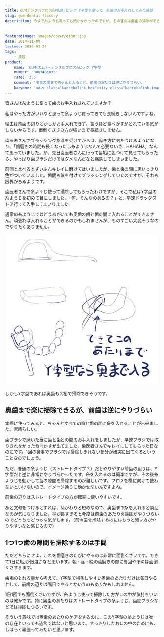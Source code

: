 ```yaml
---
title: GUMデンタルフロス&#038;ピック Y字型を使って、奥歯のお手入れしてみた感想
slug: gum-dental-floss-y
description: 今まで糸ようじ買っても続かなかったのですが、その理由は奥歯の掃除ができないからでした。その点Y字型なら奥歯までしっかり掃除ができます。特に奥歯のあたりではブラシだけでは取れない食べかすが出てくるので、掃除してて気持ちいいです。


featuredimage: images/cover/other.jpg
date: 2014-11-08
lastmod: 2016-02-24
tags: 
    - 美容
product:
    name: 'GUM(ガム)・デンタルフロス&ピック Y字型'
    number: 'B0094BKA3S'
    rate: '3.5'
    comment: '奥歯の間までちゃんと入るけど、前歯のあたりは逆にやりづらい。'
    kaeyome: '<div class="kaerebalink-box"><div class="kaerebalink-image"><a href="https://www.amazon.co.jp/exec/obidos/ASIN/B0094BKA3S/illusionspace-22/ref=nosim/" rel="nofollow" target="_blank"><img src="https://ecx.images-amazon.com/images/I/41N%2BWiBWDRL._SL160_.jpg" style="border: none;" /></a></div><div class="kaerebalink-info"><div class="kaerebalink-name"><a href="https://www.amazon.co.jp/exec/obidos/ASIN/B0094BKA3S/illusionspace-22/ref=nosim/" rel="nofollow" target="_blank">GUM(ガム)・デンタルフロス&ピック Y字型 30P</a><div class="kaerebalink-powered-date">posted with <a href="https://kaereba.com" rel="nofollow" target="_blank">カエレバ</a></div></div><div class="kaerebalink-detail"> サンスター     </div><div class="kaerebalink-link1"><div class="shoplinkamazon"><a href="https://www.amazon.co.jp/gp/search?keywords=GUM%28%83K%83%80%29%81%40%83f%83%93%83%5E%83%8B%83t%83%8D%83X%81%40Y%8E%9A%8C%5E&__mk_ja_JP=%83J%83%5E%83J%83i&tag=illusionspace-22" rel="nofollow" target="_blank" title="アマゾン" >Amazon</a></div><div class="shoplinkrakuten"><a href="https://hb.afl.rakuten.co.jp/hgc/0e95387f.f2aef20d.0e953880.25e412bd/?pc=http%3A%2F%2Fsearch.rakuten.co.jp%2Fsearch%2Fmall%2FGUM%2528%25E3%2582%25AC%25E3%2583%25A0%2529%25E3%2580%2580%25E3%2583%2587%25E3%2583%25B3%25E3%2582%25BF%25E3%2583%25AB%25E3%2583%2595%25E3%2583%25AD%25E3%2582%25B9%25E3%2580%2580Y%25E5%25AD%2597%25E5%259E%258B%2F-%2Ff.1-p.1-s.1-sf.0-st.A-v.2%3Fx%3D0%26scid%3Daf_ich_link_urltxt%26m%3Dhttp%3A%2F%2Fm.rakuten.co.jp%2F" rel="nofollow" target="_blank" title="楽天市場" >楽天市場</a></div></div></div><div class="booklink-footer" style="clear: left"></div></div>'
---
```


皆さんは糸ようじ使って歯のお手入れされていますか？

私はやった方がいいなと思って糸ようじ買ってきても長続きしないんですよね。

理由は前歯の辺りとかしかお手入れできず、言うほど食べかすがとれている気がしないからです。面倒くささの方が強いので長続きしません。

歯医者さんでブラッシング指導を受けてからは、磨き方に気をつけるようになり、「歯磨きの時間も長くなったし糸ようじなんて必要ないさ、HAHAHA」なんて思っていました。が、先日歯医者さんに行って歯垢に色つけて見せてもらったら、やっぱり歯ブラシだけではダメなんだなと痛感してしまいました。

前回と比べるとずいぶんキレイに磨けてはいましたが、歯と歯の間に思いっきり色がついていました。歯間も気を付けてブラッシングしていたのですが、それも限界があるようです。

歯医者さんで糸ようじ使って掃除してもらったわけですが、そこで私はY字型の糸ようじを初めて目にしました。「何、そんなのあるの？」と、早速ドラッグストア行って入手してまいりました。

通常の糸ようじではどうあがいても奥歯の歯と歯の間に入れることができません。頑張れば入れることができるのかもしれませんが、ものすごい大変そうなのでやりたくありません。

![普通の糸ようじとY字型の違い図示](31767e87ea37b5e3c0a0459aaf9c0d95.jpg)

しかしY字型であれば奥歯も余裕で掃除できそうです。


## 奥歯まで楽に掃除できるが、前歯は逆にやりづらい


実際に使ってみると、ちゃんとすべての歯と歯の間に糸を入れることが出来ました。素晴らしい。

歯ブラシで磨いた後に歯と歯との間のお手入れをしましたが、早速ブラシでは取りきれなかった食べかすが出てました。歯医者さんでキレイにしてもらった日なのにです。1回の食事でブラシでは掃除しきれない部分が確実に出てくるということなのでしょう。

ただ、普通の糸ようじ（ストレートタイプ？）だとやりやすい前歯の辺りは、Y字型だと逆に非常にやりづらかったです。糸を入れるのは簡単ですが、その後糸ようじを動かして歯の隙間を掃除するのが難しいです。フロスを横に向けて使わないといけないので、イメージ通りに動かせないんですよね。

前歯の辺りはストレートタイプの方が確実に使いやすいです。

あと文句をつけるとすれば、柄がわりと短めなので、奥歯まで糸を入れると窮屈なのが気になりました。柄が長すぎると今度は前歯のあたりの掃除がやりづらいのでどっちもどっちな気がします。（前の歯を掃除するのにはもっと短い方がやりやすいなと感じるので）


## 1つ1つ歯の隙間を掃除するのは手間


ただどちらにせよ、これを歯磨きのたびにやるのは非常に面倒くさいです。できて1日に1回が限度かなと思います。朝・昼・晩の歯磨きの際に毎回やるのは面倒くさすぎます。

歯垢のとれる量から考えて、Y字型で掃除しやすい奥歯のあたりだけは毎日やるとして、前歯の辺りは隔日でやるとかいうのもありかもしれません。

1日1回でも面倒くさいですが、糸ようじ使って掃除した方が口の中が気持ちいいのは確かです。特に奥歯のあたりはストレートタイプの糸ようじ、歯間ブラシなどでは掃除しづらいです。

そういう意味では奥歯のあたりのケアをするのに、このY字型の糸ようじは唯一の存在といっても過言ではないと思います。すっきりしたお口の中のためにも、しばらく頑張ってみたいと思います。


  